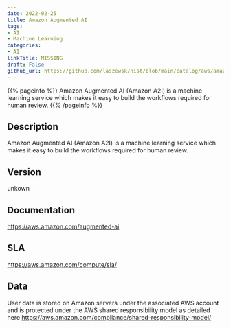 ```yaml
---
date: 2022-02-25
title: Amazon Augmented AI
tags: 
- AI
- Machine Learning
categories: 
- AI
linkTitle: MISSING
draft: False         
github_url: https://github.com/laszewsk/nist/blob/main/catalog/aws/amazon-augmented-ai.yaml
---
```


{{% pageinfo %}}
Amazon Augmented AI (Amazon A2I) is a machine learning service which makes it easy to build the workflows required for human review.
{{% /pageinfo %}}

## Description

Amazon Augmented AI (Amazon A2I) is a machine learning service which makes it easy to build the workflows required for human review.

## Version

unkown

## Documentation

https://aws.amazon.com/augmented-ai

## SLA

https://aws.amazon.com/compute/sla/

## Data

User data is stored on Amazon servers under the associated AWS account and is protected under the AWS shared responsibility model as detailed here https://aws.amazon.com/compliance/shared-responsibility-model/
